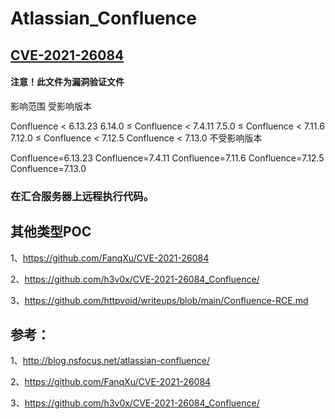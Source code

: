# Atlassian_Confluence
## [CVE-2021-26084](https://nvd.nist.gov/vuln/detail/CVE-2021-26084)
#### 注意！此文件为漏洞验证文件
影响范围
受影响版本

Confluence < 6.13.23
6.14.0 ≤ Confluence < 7.4.11
7.5.0 ≤ Confluence < 7.11.6
7.12.0 ≤ Confluence < 7.12.5
Confluence < 7.13.0
不受影响版本

Confluence=6.13.23
Confluence=7.4.11
Confluence=7.11.6
Confluence=7.12.5
Confluence=7.13.0

###  在汇合服务器上远程执行代码。

## 其他类型POC

1、https://github.com/FanqXu/CVE-2021-26084

2、https://github.com/h3v0x/CVE-2021-26084_Confluence/

3、https://github.com/httpvoid/writeups/blob/main/Confluence-RCE.md


## 参考：

1、http://blog.nsfocus.net/atlassian-confluence/

2、https://github.com/FanqXu/CVE-2021-26084

3、https://github.com/h3v0x/CVE-2021-26084_Confluence/